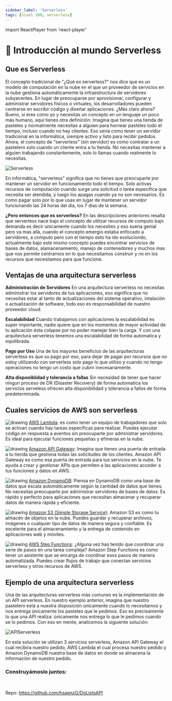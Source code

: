 ```yaml
---
sidebar_label: 'Serverless'
tags: [nivel 100, serverless]
---
```

import ReactPlayer from 'react-player'

# 🦄 Introducción al mundo Serverless

## Que es Serverless

El concepto tradicional de "¿Qué es serverless?" nos dice que es un modelo de computación en la nube en el que un proveedor de servicios en la nube gestiona automáticamente la infraestructura de servidores subyacentes. En lugar de preocuparse por aprovisionar, configurar y administrar servidores físicos o virtuales, los desarrolladores pueden centrarse en escribir código y diseñar aplicaciones. ¿Más claro ahora? Bueno, si eres como yo y necesitas un concepto en un lenguaje un poco más humano, aquí tienes otra definición: Imagina que tienes una tienda de pasteles y normalmente necesitas a alguien para hornear pasteles todo el tiempo, incluso cuando no hay clientes. Eso sería como tener un servidor tradicional en la informática, siempre activo y listo para recibir pedidos. Ahora, el concepto de "serverless" (sin servidor) es como contratar a un pastelero solo cuando un cliente entra a tu tienda. No necesitas mantener a alguien trabajando constantemente, solo lo llamas cuando realmente lo necesitas.

![Serverless](./img/Serverless.png)

En informática, "serverless" significa que no tienes que preocuparte por mantener un servidor en funcionamiento todo el tiempo. Solo activas recursos de computación cuando surge una solicitud o tarea específica que necesita ser atendida, y luego los apagas cuando ya no son necesarios. Es como pagar solo por lo que usas en lugar de mantener un servidor funcionando las 24 horas del día, los 7 días de la semana.

**¿Pero entonces que es serverless?**
En las descripciones anteriores resalta que serverless nace bajo el concepto de utilizar recursos de computo bajo demanda es decir unicamente cuando los necesites y eso suena genial pero va mas allá, cuando el concepto emergio estaba enfocado a servidores, a computo pero con el tiempo esto ha ido evoluciondo, actualmente bajo este mismo concepto puedes encontrar servicios de bases de datos, alamacenamiento, manejo de contenedores y muchos mas que nos permite centrarnos en lo que necesitamos construir y no en los recursos que necesitamos para que funcione.

## Ventajas de una arquitectura serverless

**Administración de Servidores**
    En una arquitectura serverless no necesitas administrar los servidores de tus aplicaciones, eso significa que no necesitas estar al tanto de actualizaciones del sistema operativo, intalación o actualización de software, todo eso es responsabilidad de nuestro proveedor cloud.

**Escalabilidad**
    Cuando trabajamos con aplicaciones la escalabilidad es super importante, nadie quiere que en los momentos de mayor actividad de tu aplicación ésta colapse por no poder manejar bien la carga. Y con una arquitectura serverless tenemos una escalabilidad de forma automatica y equilibrada. 

**Pago por Uso**
    Una de los mayores beneficios de las arquitecturas serverless es que su pago por eso, para dejar de pagar por recursos que no estoy utilizando con serverless solo pago lo que utilizo y cuando no tengo operaciones no tengo un costo que cubrir inecesariamente.


**Alta disponiblidad y tolerancia a fallas**
    Sin necesidad de tener que hacer ningun proceso de DR (Disaster Recovery) de forma automatica los servicios serveless ofrecen alta disponibilidad y tolerancia a fallos de forma predeterminada.



## Cuales servicios de AWS son serverless

![drawing](./img/Lambda.png) [ AWS Lambda](https://docs.aws.amazon.com/lambda/): es como tener un equipo de trabajadores que solo se activan cuando hay tareas específicas para realizar. Puedes ejecutar código en respuesta a eventos sin preocuparte por administrar servidores. Es ideal para ejecutar funciones pequeñas y efímeras en la nube.

![drawing](./img/API-Gateway.png) [ Amazon API Gateway](https://docs.aws.amazon.com/apigateway/): Imagina que tienes una puerta de entrada a tu tienda que gestiona todas las solicitudes de los clientes. Amazon API Gateway es como esa puerta de entrada para tus servicios en la nube. Te ayuda a crear y gestionar APIs que permiten a las aplicaciones acceder a tus funciones y datos en AWS.

![drawing](./img/DynamoDB.png) [ Amazon DynamoDB](https://docs.aws.amazon.com/dynamodb/): Piensa en DynamoDB como una base de datos que escala automáticamente según la cantidad de datos que tienes. No necesitas preocuparte por administrar servidores de bases de datos. Es rápido y perfecto para aplicaciones que necesitan almacenar y recuperar datos de manera rápida y eficiente.

![drawing](./img/Simple-Storage-Service.png) [ Amazon S3 (Simple Storage Service)](https://docs.aws.amazon.com/s3/): Amazon S3 es como tu almacén de objetos en la nube. Puedes guardar y recuperar archivos, imágenes o cualquier tipo de datos de manera segura y confiable. Es excelente para el almacenamiento y la entrega de contenido en aplicaciones web y móviles.

![drawing](./img/Step-Functions.png) [ AWS Step Functions](https://docs.aws.amazon.com/step-functions/): ¿Alguna vez has tenido que coordinar una serie de pasos en una tarea compleja? Amazon Step Functions es como tener un asistente que se encarga de coordinar esos pasos de manera automatizada. Puedes crear flujos de trabajo que conectan servicios serverless y otros recursos de AWS.


## Ejemplo de una arquitectura serverless

Una de las arquitecturas serverless más comunes es la implementación de un API serverless. En nuestro ejemplo anterior, imagina que nuestro pastelero está a nuestra disposición únicamente cuando lo necesitamos y nos entrega únicamente los pasteles que le pedimos. Eso es precisamente lo que una API realiza: únicamente nos entrega lo que le pedimos cuando se lo pedimos. Con eso en mente, analicemos la siguiente solución:

![APIServerless](./img/API%20serveless%20ARC.png)

En esta solución se utilizan 3 servicios serverless, Amazon API Gateway el cual recibira nuestro pedido, AWS Lambda el cual procesa nuestro pedido y Amazon DynamoDB nuestra base de datos en donde se almacena la información de nuestro pedido.

### Construyámoslo juntos:

<ReactPlayer controls url='https://www.youtube.com/watch?v=devsr3JviUw&ab_channel=WomenWhoCode' width="auto" /> <br/>


Repo: https://github.com/hsaenzG/DoListsAPI